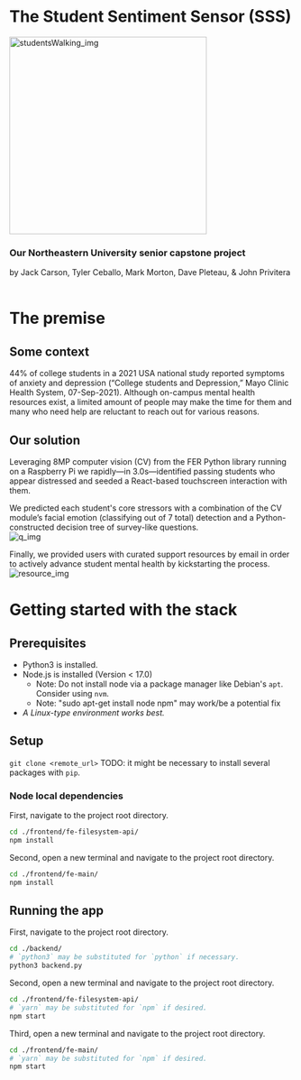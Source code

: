 # The Student Sentiment Sensor (SSS)
<img src="https://lh3.googleusercontent.com/pw/AM-JKLVXPv5zsE2lErrMfOb7ofSLjWxL8Q4oKZeRAVmLScC1NXNfolqvaXcUKFhNwoKi0s5EsYabntapggd4_vTIgTlHV1wMbV033gZSyX2cRhM2AHHxNDWSPuYiTWE9vyyHzWLwaNi0k45zAW3YvqVbQlWs5w=w875-h492-no" alt="studentsWalking_img" width="350"/>

### Our Northeastern University senior capstone project
by Jack Carson, Tyler Ceballo, Mark Morton, Dave Pleteau, & John Privitera
<br><br/>

# The premise

## Some context
44% of college students in a 2021 USA national study reported symptoms of anxiety and depression (“College students and Depression,” Mayo Clinic Health System, 07-Sep-2021).
Although on-campus mental health resources exist, a limited amount of people may make the time for them and many who need help are reluctant to reach out for various reasons.

## Our solution
Leveraging 8MP computer vision (CV) from the FER Python library running on a Raspberry Pi we rapidly—in 3.0s—identified passing students who appear distressed and seeded a React-based touchscreen interaction with them.

We predicted each student's core stressors with a combination of the CV module’s facial emotion (classifying out of 7 total) detection and a Python-constructed decision tree of survey-like questions.<br>
![q_img](https://lh3.googleusercontent.com/pw/AM-JKLUUg7FehxbpHcQgpAmNSu-YMxOU05FIdaFqAdNqBhljv3tzxf5dlZjMmed8mqrWdz9DrjhcVjQvUodBHpDCqGiRGlMdCDfQDoExsv1mngoU-FwykihsijPz74Kv3bhpNnswbjl659txAcofEEjB4xlXHg=w1022-h412-no)

Finally, we provided users with curated support resources by email in order to actively advance student mental health by kickstarting the process.<br>
![resource_img](https://lh3.googleusercontent.com/pw/AM-JKLWETg96OYg8NruHogwboaUqrC3MoeseLTA-E0gFHp31j3x3UIMml_rKAQKpHa2xL3mRPNJAPZZ0RT-NEgeL4fg6Qo8xmRBY6stUitTDCZbXT7sywhRggaaenRWnY0NVzQMajWbOBKBsY_CriOgzUwwGRQ=w937-h497-no)

# Getting started with the stack

## Prerequisites
- Python3 is installed.
- Node.js is installed (Version < 17.0)
  - Note: Do not install node via a package manager like Debian's `apt`. Consider using `nvm`.
  - Note: "sudo apt-get install node npm" may work/be a potential fix
- *A Linux-type environment works best.*

## Setup
`git clone <remote_url>`
TODO: it might be necessary to install several packages with `pip`.
### Node local dependencies
First, navigate to the project root directory.
```bash
cd ./frontend/fe-filesystem-api/
npm install
```
Second, open a new terminal and navigate to the project root directory.
```bash
cd ./frontend/fe-main/
npm install
```

## Running the app
First, navigate to the project root directory.
```bash
cd ./backend/
# `python3` may be substituted for `python` if necessary.
python3 backend.py
```

Second, open a new terminal and navigate to the project root directory.
```bash
cd ./frontend/fe-filesystem-api/
# `yarn` may be substituted for `npm` if desired.
npm start
```

Third, open a new terminal and navigate to the project root directory.
```bash
cd ./frontend/fe-main/
# `yarn` may be substituted for `npm` if desired.
npm start
```

